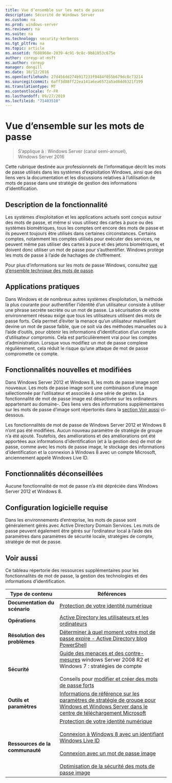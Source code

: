 ```yaml
---
title: Vue d’ensemble sur les mots de passe
description: Sécurité de Windows Server
ms.custom: na
ms.prod: windows-server
ms.reviewer: na
ms.suite: na
ms.technology: security-kerberos
ms.tgt_pltfrm: na
ms.topic: article
ms.assetid: f608960e-2039-4c91-9c8c-9b81053c675e
author: coreyp-at-msft
ms.author: coreyp
manager: dongill
ms.date: 10/12/2016
ms.openlocfilehash: 27d456dd274b917233f0484f055b679dc8c73214
ms.sourcegitcommit: 6aff3d88ff22ea141a6ea6572a5ad8dd6321f199
ms.translationtype: MT
ms.contentlocale: fr-FR
ms.lasthandoff: 09/27/2019
ms.locfileid: "71403510"
---
```

# <a name="passwords-overview"></a>Vue d’ensemble sur les mots de passe

>S’applique à : Windows Server (canal semi-annuel), Windows Server 2016

Cette rubrique destinée aux professionnels de l’informatique décrit les mots de passe utilisés dans les systèmes d’exploitation Windows, ainsi que des liens vers la documentation et les discussions relatives à l’utilisation de mots de passe dans une stratégie de gestion des informations d’identification.

## <a name="BKMK_OVER"></a>Description de la fonctionnalité
Les systèmes d’exploitation et les applications actuels sont conçus autour des mots de passe, et même si vous utilisez des cartes à puce ou des systèmes biométriques, tous les comptes ont encore des mots de passe et ils peuvent toujours être utilisés dans certaines circonstances. Certains comptes, notamment les comptes utilisés pour exécuter des services, ne peuvent même pas utiliser des cartes à puce et des jetons biométriques, et doivent donc utiliser un mot de passe pour s’authentifier. Windows protège les mots de passe à l’aide de hachages de chiffrement.

Pour plus d’informations sur les mots de passe Windows, consultez [vue d’ensemble technique des mots de passe](https://technet.microsoft.com/library/hh994558(WS.10).aspx).

## <a name="BKMK_APP"></a>Applications pratiques
Dans Windows et de nombreux autres systèmes d’exploitation, la méthode la plus courante pour authentifier l’identité d’un utilisateur consiste à utiliser une phrase secrète secrète ou un mot de passe. La sécurisation de votre environnement réseau exige que tous les utilisateurs utilisent des mots de passe forts. Cela permet d’éviter la menace qu’un utilisateur malveillant devine un mot de passe faible, que ce soit via des méthodes manuelles ou à l’aide d’outils, pour obtenir les informations d’identification d’un compte d’utilisateur compromis. Cela est particulièrement vrai pour les comptes d’administration. Lorsque vous modifiez un mot de passe complexe régulièrement, cela réduit le risque qu’une attaque de mot de passe compromette ce compte.

## <a name="BKMK_NEW"></a>Fonctionnalités nouvelles et modifiées
Dans Windows Server 2012 et Windows 8, les mots de passe image sont nouveaux. Les mots de passe image sont une combinaison d’une image sélectionnée par l’utilisateur et associée à une série de gestes. La fonctionnalité de mot de passe image est désactivée sur les ordinateurs appartenant au domaine\-. Des liens vers des informations supplémentaires sur les mots de passe d’image sont répertoriés dans la [section Voir aussi](#BKMK_LINKS) ci-dessous.

Les fonctionnalités de mot de passe de Windows Server 2012 et Windows 8 n’ont pas été modifiées. Aucun nouveau paramètre de stratégie de groupe n’a été ajouté. Toutefois, des améliorations et des améliorations ont été apportées aux informations d’identification \(et à la gestion des\) de mot de passe, comme avec les mots de passe image, le stockage des informations d’identification et la connexion à Windows 8 avec un compte Microsoft, anciennement appelé Windows Live ID.

## <a name="BKMK_DEP"></a>Fonctionnalités déconseillées
Aucune fonctionnalité de mot de passe n’a été dépréciée dans Windows Server 2012 et Windows 8.

## <a name="BKMK_SOFT"></a>Configuration logicielle requise
Dans les environnements d’entreprise, les mots de passe sont généralement gérés avec Active Directory Domain Services. Les mots de passe peuvent également être gérés sur l’ordinateur local à l’aide des paramètres dans paramètres de sécurité locale, stratégies de compte, stratégie de mot de passe.

## <a name="BKMK_LINKS"></a>Voir aussi
Ce tableau répertorie des ressources supplémentaires pour les fonctionnalités de mot de passe, la gestion des technologies et des informations d’identification.

|Type de contenu|Références|
|--------|-------|
|**Documentation du scénario**|[Protection de votre identité numérique](http://blogs.msdn.com/b/b8/archive/2011/12/14/protecting-your-digital-identity.aspx)|
|**Opérations**|[Active Directory les utilisateurs et les ordinateurs](https://technet.microsoft.com/library/cc754217.aspx)|
|**Résolution des problèmes**|[Déterminer à quel moment votre mot de passe expire \- Active Directory blog PowerShell](http://blogs.msdn.com/b/adpowershell/archive/2010/08/09/9970198.aspx)|
|**Sécurité**| [Guide des menaces et des contre-mesures](https://technet.microsoft.com/library/hh125920(v=ws.10).aspx) windows Server 2008 R2 et Windows 7 : stratégies de compte<br /><br />Conseils pour [modifier et créer des mots de passe forts](https://www.microsoft.com/security/online-privacy/passwords-create.aspx)|
|**Outils et paramètres**|[Informations de référence sur les paramètres de stratégie de groupe pour Windows et Windows Server dans le centre de téléchargement Microsoft](https://www.microsoft.com/download/en/details.aspx?amp;displaylang=en&displaylang=en&id=25250)|
|**Ressources de la communauté**|[Protection de votre identité numérique](http://blogs.msdn.com/b/b8/archive/2011/12/14/protecting-your-digital-identity.aspx)<br /><br />[Connexion à Windows 8 avec un identifiant Windows Live ID](http://blogs.msdn.com/b/b8/archive/2011/09/26/signing-in-to-windows-8-with-a-windows-live-id.aspx)<br /><br />[Connexion avec un mot de passe image](http://blogs.msdn.com/b/b8/archive/2011/12/16/signing-in-with-a-picture-password.aspx)<br /><br />[Optimisation de la sécurité des mots de passe image](http://blogs.msdn.com/b/b8/archive/2011/12/19/optimizing-picture-password-security.aspx)|


